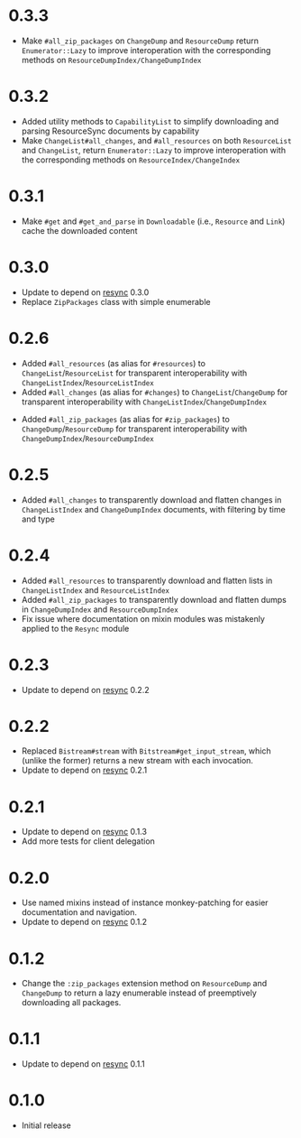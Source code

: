 # 0.3.3

- Make `#all_zip_packages` on `ChangeDump` and `ResourceDump` return `Enumerator::Lazy` to improve interoperation with the corresponding methods on `ResourceDumpIndex/ChangeDumpIndex`

# 0.3.2

- Added utility methods to `CapabilityList` to simplify downloading and parsing ResourceSync documents by capability
- Make `ChangeList#all_changes`, and `#all_resources` on both `ResourceList` and `ChangeList`, return `Enumerator::Lazy` to improve interoperation with the corresponding methods on `ResourceIndex/ChangeIndex`

# 0.3.1

- Make `#get` and `#get_and_parse` in `Downloadable` (i.e., `Resource` and `Link`) cache the downloaded content

# 0.3.0

- Update to depend on [resync](https://github.com/dmolesUC3/resync) 0.3.0
- Replace `ZipPackages` class with simple enumerable

# 0.2.6

- Added `#all_resources` (as alias for `#resources`) to `ChangeList`/`ResourceList` for transparent interoperability with `ChangeListIndex`/`ResourceListIndex`
- Added `#all_changes` (as alias for `#changes`) to `ChangeList`/`ChangeDump` for transparent interoperability with `ChangeListIndex`/`ChangeDumpIndex`
<!-- TODO: figure out what ChangeDump#all_changes should really do -->
- Added `#all_zip_packages` (as alias for `#zip_packages`) to `ChangeDump`/`ResourceDump` for transparent interoperability with `ChangeDumpIndex`/`ResourceDumpIndex`

# 0.2.5

- Added `#all_changes` to transparently download and flatten changes in `ChangeListIndex` and `ChangeDumpIndex` documents, with filtering by time and type

# 0.2.4

- Added `#all_resources` to transparently download and flatten lists in `ChangeListIndex` and `ResourceListIndex`
- Added `#all_zip_packages` to transparently download and flatten dumps in `ChangeDumpIndex` and `ResourceDumpIndex`
- Fix issue where documentation on mixin modules was mistakenly applied to the `Resync` module

# 0.2.3

- Update to depend on [resync](https://github.com/dmolesUC3/resync) 0.2.2

# 0.2.2

- Replaced `Bistream#stream` with `Bitstream#get_input_stream`, which (unlike the former) returns a new stream with each invocation.
- Update to depend on [resync](https://github.com/dmolesUC3/resync) 0.2.1

# 0.2.1

- Update to depend on [resync](https://github.com/dmolesUC3/resync) 0.1.3
- Add more tests for client delegation

# 0.2.0

- Use named mixins instead of instance monkey-patching for easier documentation and navigation.
- Update to depend on [resync](https://github.com/dmolesUC3/resync) 0.1.2

# 0.1.2

- Change the `:zip_packages` extension method on `ResourceDump` and `ChangeDump` to return a lazy enumerable instead of preemptively downloading all packages. 

# 0.1.1

- Update to depend on [resync](https://github.com/dmolesUC3/resync) 0.1.1

# 0.1.0

- Initial release
